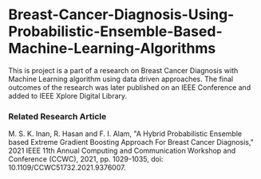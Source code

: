 # Breast-Cancer-Diagnosis-Using-Probabilistic-Ensemble-Based-Machine-Learning-Algorithms
This is project is a part of a research on Breast Cancer Diagnosis with Machine Learning algorithm using data driven approaches. The final outcomes of the research was later published on an IEEE Conference and added to IEEE Xplore Digital Library.

### Related Research Article

M. S. K. Inan, R. Hasan and F. I. Alam, "A Hybrid Probabilistic Ensemble based Extreme Gradient Boosting Approach For Breast Cancer Diagnosis," 2021 IEEE 11th Annual Computing and Communication Workshop and Conference (CCWC), 2021, pp. 1029-1035, doi: 10.1109/CCWC51732.2021.9376007.

